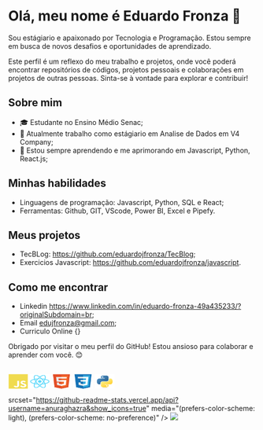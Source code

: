# Olá, meu nome é Eduardo Fronza 👋

Sou estágiario e apaixonado por Tecnologia e Programação. Estou sempre em busca de novos desafios e oportunidades de aprendizado.

Este perfil é um reflexo do meu trabalho e projetos, onde você poderá encontrar repositórios de códigos, projetos pessoais e colaborações em projetos de outras pessoas. Sinta-se à vontade para explorar e contribuir!

## Sobre mim

- 🎓 Estudante no Ensino Médio Senac;
- 💼 Atualmente trabalho como estágiario em Analise de Dados em V4 Company;
- 🌱 Estou sempre aprendendo e me aprimorando em Javascript, Python, React.js;


## Minhas habilidades

- Linguagens de programação: Javascript, Python, SQL e React;
- Ferramentas: Github, GIT, VScode, Power BI, Excel e Pipefy.

## Meus projetos

- TecBLog: https://github.com/eduardojfronza/TecBlog;
- Exercicios Javascript: https://github.com/eduardojfronza/javascript.

## Como me encontrar

- Linkedin https://www.linkedin.com/in/eduardo-fronza-49a435233/?originalSubdomain=br;
- Email edujfronza@gmail.com;
- Curriculo Online {}

Obrigado por visitar o meu perfil do GitHub! Estou ansioso para colaborar e aprender com você. 😊
<div style="display: inline_block"><br>
  <img align="center" alt="Eduardo-Js" height="30" width="40" src="https://raw.githubusercontent.com/devicons/devicon/master/icons/javascript/javascript-plain.svg">
  <img align="center" alt="Eduardo-React" height="30" width="40" src="https://raw.githubusercontent.com/devicons/devicon/master/icons/react/react-original.svg">
  <img align="center" alt="Eduardo-HTML" height="30" width="40" src="https://raw.githubusercontent.com/devicons/devicon/master/icons/html5/html5-original.svg">
  <img align="center" alt="Eduardo-CSS" height="30" width="40" src="https://raw.githubusercontent.com/devicons/devicon/master/icons/css3/css3-original.svg">
  <img align="center" alt="Eduardo-Python" height="30" width="40" src="https://raw.githubusercontent.com/devicons/devicon/master/icons/python/python-original.svg">
</div>


  srcset="https://github-readme-stats.vercel.app/api?username=anuraghazra&show_icons=true"
  media="(prefers-color-scheme: light), (prefers-color-scheme: no-preference)"
/>
<img src="https://github-readme-stats.vercel.app/api?username=anuraghazra&show_icons=true" />
</picture>
</div>
